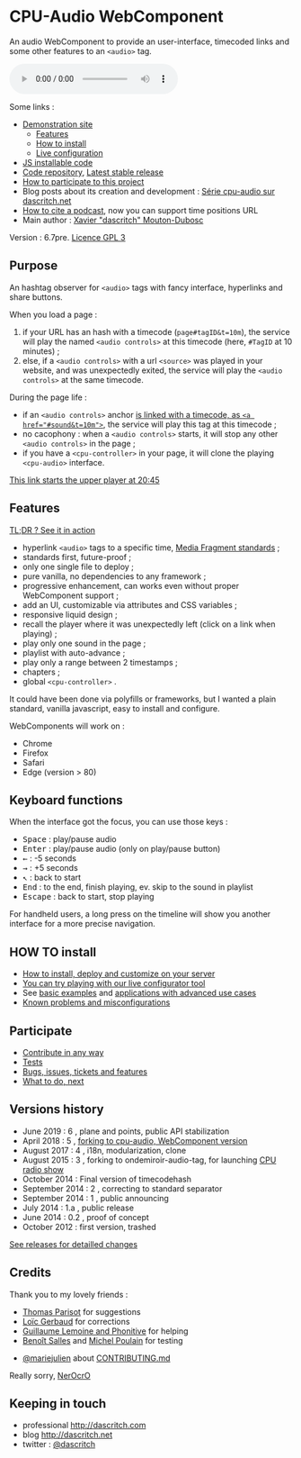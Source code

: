 CPU-Audio WebComponent
======================

An audio WebComponent to provide an user-interface, timecoded links and some other features to an `<audio>` tag.

<!-- calling the webcomponent -->
<cpu-audio 
    title="Au carnaval avec Samba Résille (2003)"
    poster="https://dascritch.net/vrac/.blog2/entendu/.1404-SambaResille_m.jpg"
    canonical="https://dascritch.net/post/2014/04/08/Au-Carnaval-avec-Samba-R%C3%A9sille"
    twitter="@dascritch"
    >
    <audio controls id="sound">
        <source src="https://dascritch.net/vrac/sonores/podcast/1404-SambaResille2003.mp3" type="audio/mpeg">
    </audio>
    <!-- {% include no_component_message.html %} -->
</cpu-audio>

Some links :
* [Demonstration site](https://dascritch.github.io/cpu-audio/)
    * [Features](https://dascritch.github.io/cpu-audio/FEATURES)
    * [How to install](https://dascritch.github.io/cpu-audio/INSTALL)
    * [Live configuration](https://dascritch.github.io/cpu-audio/LIVE)
* [JS installable code](https://dascritch.github.io/cpu-audio/dist/cpu-audio.js) 
* [Code repository](https://github.com/dascritch/cpu-audio/), [Latest stable release](https://github.com/dascritch/cpu-audio/releases/latest)
* [How to participate to this project](https://github.com/dascritch/cpu-audio/blob/master/CONTRIBUTING.md)
* Blog posts about its creation and development : [Série cpu-audio sur dascritch.net](https://dascritch.net/serie/cpu-audio)
* [How to cite a podcast](https://www.buzzsprout.com/blog/cite-podcast), now you can support time positions URL
* Main author : [Xavier "dascritch" Mouton-Dubosc](http://dascritch.com)

Version : 6.7pre. [Licence GPL 3](LICENSE)

Purpose
-------

An hashtag observer for `<audio>` tags with fancy interface, hyperlinks and share buttons.

When you load a page :

1. if your URL has an hash with a timecode (`page#tagID&t=10m`), the service will play the named `<audio controls>` at this timecode (here, `#TagID` at 10 minutes) ;
2. else, if a `<audio controls>` with a url `<source>` was played in your website, and was unexpectedly exited, the service will play the `<audio controls>` at the same timecode.

During the page life :

* if an `<audio controls>` anchor <a href="#sound&t=10m">is linked with a timecode, as `<a href="#sound&t=10m">`</a>, the service will play this tag at this timecode ;
* no cacophony : when a `<audio controls>` starts, it will stop any other `<audio controls>` in the page ;
* if you have a `<cpu-controller>` in your page, it will clone the playing `<cpu-audio>` interface.

<a href="#sound&t=20m45s">This link starts the upper player at 20:45</a>


Features
---------

[TL;DR ? See it in action](FEATURES)

* hyperlink `<audio>` tags to a specific time, [Media Fragment standards](https://www.w3.org/TR/media-frags/) ;
* standards first, future-proof ;
* only one single file to deploy ;
* pure vanilla, no dependencies to any framework ;
* progressive enhancement, can works even without proper WebComponent support ;
* add an UI, customizable via attributes and CSS variables ;
* responsive liquid design ;
* recall the player where it was unexpectedly left (click on a link when playing) ;
* play only one sound in the page ;
* playlist with auto-advance ;
* play only a range between 2 timestamps ;
* chapters ;
* global `<cpu-controller>` .

It could have been done via polyfills or frameworks, but I wanted a plain standard, vanilla javascript, easy to install and configure.

WebComponents will work on : 

* Chrome
* Firefox
* Safari
* Edge (version > 80) 


Keyboard functions
------------------

When the interface got the focus, you can use those keys :

* <kbd>Space</kbd> : play/pause audio
* <kbd>Enter</kbd> : play/pause audio (only on play/pause button)
* <kbd>←</kbd> : -5 seconds
* <kbd>→</kbd> : +5 seconds
* <kbd>↖</kbd> : back to start
* <kbd>End</kbd> : to the end, finish playing, ev. skip to the sound in playlist
* <kbd>Escape</kbd> : back to start, stop playing

For handheld users, a long press on the timeline will show you another interface for a more precise navigation.


HOW TO install
--------------

* [How to install, deploy and customize on your server](INSTALL)
* [You can try playing with our live configurator tool](LIVE)
* See [basic examples](examples) and [applications with advanced use cases](applications) 
* [Known problems and misconfigurations](TROUBLESHOOTING)


Participate
-----------

* [Contribute in any way](https://github.com/dascritch/cpu-audio/blob/master/CONTRIBUTING.md)
* [Tests](tests/tests-minimal.html)
* [Bugs, issues, tickets and features](https://github.com/dascritch/cpu-audio/issues)
* [What to do, next](https://github.com/dascritch/cpu-audio/blob/master/TODO.md)


Versions history
----------------

* June 2019 : 6 , plane and points, public API stabilization
* April 2018 : 5 , [forking to cpu-audio, WebComponent version](https://github.com/dascritch/ondemiroir-audio-tag/issues/7#issuecomment-382043789)
* August 2017 : 4 , i18n, modularization, clone
* August 2015 : 3 , forking to ondemiroir-audio-tag, for launching [CPU radio show](http://cpu.pm)
* October 2014 : Final version of timecodehash
* September 2014 : 2 , correcting to standard separator
* September 2014 : 1 , public announcing
* July 2014 : 1.a , public release
* June 2014 : 0.2 , proof of concept
* October 2012 : first version, trashed

[See releases for detailled changes](https://github.com/dascritch/cpu-audio/releases)

Credits
-------

Thank you to my lovely friends :
* [Thomas Parisot](https://oncletom.io/) for suggestions
* [Loïc Gerbaud](https://github.com/chibani) for corrections
* [Guillaume Lemoine and Phonitive](http://www.phonitive.fr/) for helping
* [Benoît Salles](https://twitter.com/infestedgrunt) and [Michel Poulain](https://twitter.com/MichelPoulain) for testing
- [@mariejulien](https://twitter.com/mariejulien/status/1047827583126183937) about [CONTRIBUTING.md](https://github.com/dascritch/cpu-audio/blob/master/CONTRIBUTING.md)

Really sorry, [NerOcrO](https://github.com/NerOcrO)


Keeping in touch
----------------

* professional <http://dascritch.com>
* blog <http://dascritch.net>
* twitter : [@dascritch](https://twitter.com/dascritch)

<!-- {% include footer.html %} -->
